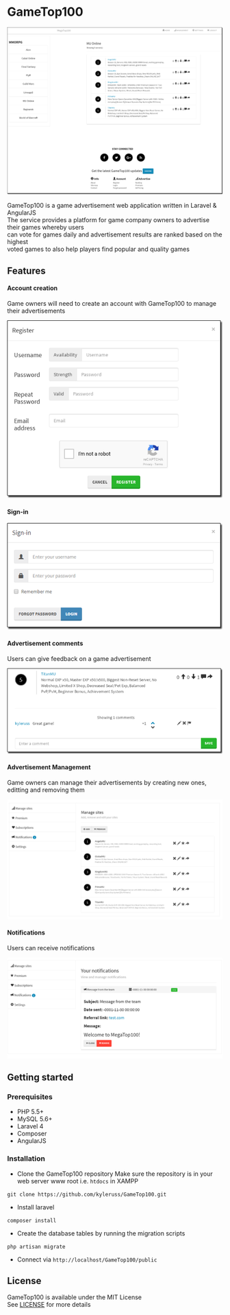 # GameTop100

<img src="preview/HomePreview.png" />

GameTop100 is a game advertisement web application written in Laravel &  AngularJS  
The service provides a platform for game company owners to advertise their games whereby users  
can vote for games daily and advertisement results are ranked based on the highest  
voted games to also help players find popular and quality games 

## Features

#### Account creation
Game owners will need to create an account with GameTop100 to manage their advertisements

<img src="preview/RegisterPreview.png" />

#### Sign-in

<img src="preview/LoginPreview.png" />

#### Advertisement comments
Users can give feedback on a game advertisement

<img src="preview/CommentPreview.png" />

#### Advertisement Management
Game owners can manage their advertisements by creating new ones, editting and removing them

<img src="preview/SiteManagementPreview.PNG" />

#### Notifications
Users can receive notifications 

<img src="preview/Notifications.png" />

## Getting started

### Prerequisites
- PHP 5.5+
- MySQL 5.6+
- Laravel 4
- Composer
- AngularJS

### Installation
- Clone the GameTop100 repository
Make sure the repository is in your web server www root i.e. `htdocs` in XAMPP

```
git clone https://github.com/kyleruss/GameTop100.git
```

- Install laravel 
```
composer install
```

- Create the database tables by running the migration scripts
```
php artisan migrate
```

- Connect via `http://localhost/GameTop100/public`

## License
GameTop100 is available under the MIT License  
See [LICENSE](LICENSE) for more details
